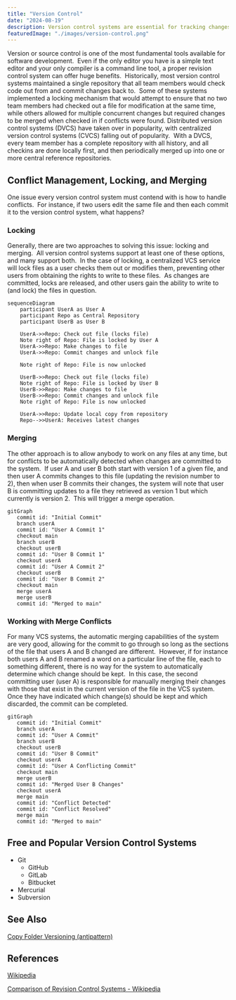 ```yaml
---
title: "Version Control"
date: "2024-08-19"
description: Version control systems are essential for tracking changes, collaborating seamlessly, and maintaining the integrity of your codebase across teams and time.
featuredImage: "./images/version-control.png"
---
```


Version or source control is one of the most fundamental tools available for software development.  Even if the only editor you have is a simple text editor and your only compiler is a command line tool, a proper revision control system can offer huge benefits.  Historically, most version control systems maintained a single repository that all team members would check code out from and commit changes back to.  Some of these systems implemented a locking mechanism that would attempt to ensure that no two team members had checked out a file for modification at the same time, while others allowed for multiple concurrent changes but required changes to be merged when checked in if conflicts were found. Distributed version control systems (DVCS) have taken over in popularity, with centralized version control systems (CVCS) falling out of popularity.  With a DVCS, every team member has a complete repository with all history, and all checkins are done locally first, and then periodically merged up into one or more central reference repositories.

## Conflict Management, Locking, and Merging

One issue every version control system must contend with is how to handle conflicts.  For instance, if two users edit the same file and then each commit it to the version control system, what happens? 

### Locking

Generally, there are two approaches to solving this issue: locking and merging.  All version control systems support at least one of these options, and many support both.  In the case of locking, a centralized VCS service will lock files as a user checks them out or modifies them, preventing other users from obtaining the rights to write to these files.  As changes are committed, locks are released, and other users gain the ability to write to (and lock) the files in question.

```mermaid
sequenceDiagram
    participant UserA as User A
    participant Repo as Central Repository
    participant UserB as User B

    UserA->>Repo: Check out file (locks file)
    Note right of Repo: File is locked by User A
    UserA->>Repo: Make changes to file
    UserA->>Repo: Commit changes and unlock file

    Note right of Repo: File is now unlocked

    UserB->>Repo: Check out file (locks file)
    Note right of Repo: File is locked by User B
    UserB->>Repo: Make changes to file
    UserB->>Repo: Commit changes and unlock file
    Note right of Repo: File is now unlocked

    UserA->>Repo: Update local copy from repository
    Repo-->>UserA: Receives latest changes
```

### Merging

The other approach is to allow anybody to work on any files at any time, but for conflicts to be automatically detected when changes are committed to the system.  If user A and user B both start with version 1 of a given file, and then user A commits changes to this file (updating the revision number to 2), then when user B commits their changes, the system will note that user B is committing updates to a file they retrieved as version 1 but which currently is version 2.  This will trigger a merge operation. 

```mermaid
gitGraph
   commit id: "Initial Commit"
   branch userA
   commit id: "User A Commit 1"
   checkout main
   branch userB
   checkout userB
   commit id: "User B Commit 1"
   checkout userA
   commit id: "User A Commit 2"
   checkout userB
   commit id: "User B Commit 2"
   checkout main
   merge userA
   merge userB
   commit id: "Merged to main"

```

### Working with Merge Conflicts

For many VCS systems, the automatic merging capabilities of the system are very good, allowing for the commit to go through so long as the sections of the file that users A and B changed are different.  However, if for instance both users A and B renamed a word on a particular line of the file, each to something different, there is no way for the system to automatically determine which change should be kept.  In this case, the second committing user (user A) is responsible for manually merging their changes with those that exist in the current version of the file in the VCS system.  Once they have indicated which change(s) should be kept and which discarded, the commit can be completed.

```mermaid
gitGraph
   commit id: "Initial Commit"
   branch userA
   commit id: "User A Commit"
   branch userB
   checkout userB
   commit id: "User B Commit"
   checkout userA
   commit id: "User A Conflicting Commit"
   checkout main
   merge userB
   commit id: "Merged User B Changes"
   checkout userA
   merge main
   commit id: "Conflict Detected"
   commit id: "Conflict Resolved"
   merge main
   commit id: "Merged to main"
```

## Free and Popular Version Control Systems

- Git
  - GitHub
  - GitLab
  - Bitbucket
- Mercurial
- Subversion

## See Also

[Copy Folder Versioning (antipattern)](/antipatterns/copy-folder-versioning)

## References

[Wikipedia](http://en.wikipedia.org/wiki/Version_control)

[Comparison of Revision Control Systems - Wikipedia](http://en.wikipedia.org/wiki/Comparison_of_revision_control_software)
